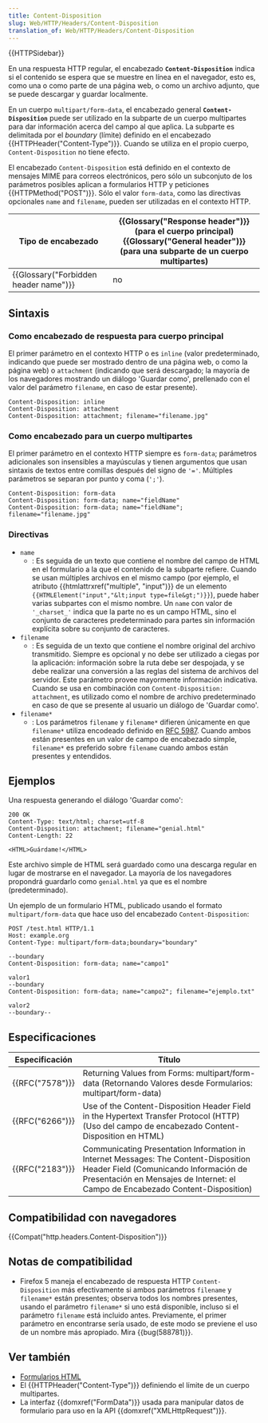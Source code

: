 ```yaml
---
title: Content-Disposition
slug: Web/HTTP/Headers/Content-Disposition
translation_of: Web/HTTP/Headers/Content-Disposition
---
```


{{HTTPSidebar}}

En una respuesta HTTP regular, el encabezado **`Content-Disposition`** indica si el contenido se espera que se muestre en línea en el navegador, esto es, como una o como parte de una página web, o como un archivo adjunto, que se puede descargar y guardar localmente.

En un cuerpo `multipart/form-data`, el encabezado general **`Content-Disposition`** puede ser utilizado en la subparte de un cuerpo multipartes para dar información acerca del campo al que aplica. La subparte es delimitada por el _boundary_ (límite) definido en el encabezado {{HTTPHeader("Content-Type")}}. Cuando se utiliza en el propio cuerpo, `Content-Disposition` no tiene efecto.

El encabezado `Content-Disposition` está definido en el contexto de mensajes MIME para correos electrónicos, pero sólo un subconjuto de los parámetros posibles aplican a formularios HTTP y peticiones {{HTTPMethod("POST")}}. Sólo el valor `form-data`, como las directivas opcionales `name` and `filename`, pueden ser utilizadas en el contexto HTTP.

| Tipo de encabezado                               | {{Glossary("Response header")}} (para el cuerpo principal) {{Glossary("General header")}} (para una subparte de un cuerpo multipartes) |
| ------------------------------------------------ | --------------------------------------------------------------------------------------------------------------------------------------------------------- |
| {{Glossary("Forbidden header name")}} | no                                                                                                                                                        |

## Sintaxis

### Como encabezado de respuesta para cuerpo principal

El primer parámetro en el contexto HTTP o es `inline` (valor predeterminado, indicando que puede ser mostrado dentro de una página web, o como la página web) o `attachment` (indicando que será descargado; la mayoría de los navegadores mostrando un diálogo 'Guardar como', prellenado con el valor del parámetro `filename`, en caso de estar presente).

```
Content-Disposition: inline
Content-Disposition: attachment
Content-Disposition: attachment; filename="filename.jpg"
```

### Como encabezado para un cuerpo multipartes

El primer parámetro en el contexto HTTP siempre es `form-data`; parámetros adicionales son insensibles a mayúsculas y tienen argumentos que usan sintaxis de textos entre comillas después del signo de `'='`. Múltiples parámetros se separan por punto y coma (`';'`).

```
Content-Disposition: form-data
Content-Disposition: form-data; name="fieldName"
Content-Disposition: form-data; name="fieldName"; filename="filename.jpg"
```

### Directivas

- `name`
  - : Es seguida de un texto que contiene el nombre del campo de HTML en el formulario a la que el contenido de la subparte refiere. Cuando se usan múltiples archivos en el mismo campo (por ejemplo, el atributo {{htmlattrxref("multiple", "input")}} de un elemento `{{HTMLElement("input","&lt;input type=file&gt;")}}`), puede haber varias subpartes con el mismo nombre.
    Un `name` con valor de `'_charset_'` indica que la parte no es un campo HTML, sino el conjunto de caracteres predeterminado para partes sin información explícita sobre su conjunto de caracteres.
- `filename`
  - : Es seguida de un texto que contiene el nombre original del archivo transmitido. Siempre es opcional y no debe ser utilizado a ciegas por la aplicación: información sobre la ruta debe ser despojada, y se debe realizar una conversión a las reglas del sistema de archivos del servidor. Este parámetro provee mayormente información indicativa. Cuando se usa en combinación con `Content-Disposition: attachment`, es utilizado como el nombre de archivo predeterminado en caso de que se presente al usuario un diálogo de 'Guardar como'.
- `filename*`
  - : Los parámetros `filename` y `filename*` difieren únicamente en que `filename*` utiliza encodeado definido en [RFC 5987](https://tools.ietf.org/html/rfc5987). Cuando ambos están presentes en un valor de campo de encabezado simple, `filename*` es preferido sobre `filename` cuando ambos están presentes y entendidos.

## Ejemplos

Una respuesta generando el diálogo 'Guardar como':

```
200 OK
Content-Type: text/html; charset=utf-8
Content-Disposition: attachment; filename="genial.html"
Content-Length: 22

<HTML>Guárdame!</HTML>
```

Este archivo simple de HTML será guardado como una descarga regular en lugar de mostrarse en el navegador. La mayoría de los navegadores propondrá guardarlo como `genial.html` ya que es el nombre (predeterminado).

Un ejemplo de un formulario HTML, publicado usando el formato `multipart/form-data` que hace uso del encabezado `Content-Disposition`:

```
POST /test.html HTTP/1.1
Host: example.org
Content-Type: multipart/form-data;boundary="boundary"

--boundary
Content-Disposition: form-data; name="campo1"

valor1
--boundary
Content-Disposition: form-data; name="campo2"; filename="ejemplo.txt"

valor2
--boundary--
```

## Especificaciones

| Especificación       | Título                                                                                                                                                                                                          |
| -------------------- | --------------------------------------------------------------------------------------------------------------------------------------------------------------------------------------------------------------- |
| {{RFC("7578")}} | Returning Values from Forms: multipart/form-data (Retornando Valores desde Formularios: multipart/form-data)                                                                                                    |
| {{RFC("6266")}} | Use of the Content-Disposition Header Field in the Hypertext Transfer Protocol (HTTP) (Uso del campo de encabezado Content-Disposition en HTML)                                                                 |
| {{RFC("2183")}} | Communicating Presentation Information in Internet Messages: The Content-Disposition Header Field (Comunicando Información de Presentación en Mensajes de Internet: el Campo de Encabezado Content-Disposition) |

## Compatibilidad con navegadores

{{Compat("http.headers.Content-Disposition")}}

## Notas de compatibilidad

- Firefox 5 maneja el encabezado de respuesta HTTP `Content-Disposition` más efectivamente si ambos parámetros `filename` y `filename*` están presentes; observa todos los nombres presentes, usando el parámetro `filename*` si uno está disponible, incluso si el parámetro `filename` está incluido antes. Previamente, el primer parámetro en encontrarse sería usado, de este modo se previene el uso de un nombre más apropiado. Mira {{bug(588781)}}.

## Ver también

- [Formularios HTML](/es/docs/Web/Guide/HTML/Forms)
- El {{HTTPHeader("Content-Type")}} definiendo el límite de un cuerpo multipartes.
- La interfaz {{domxref("FormData")}} usada para manipular datos de formulario para uso en la API {{domxref("XMLHttpRequest")}}.
